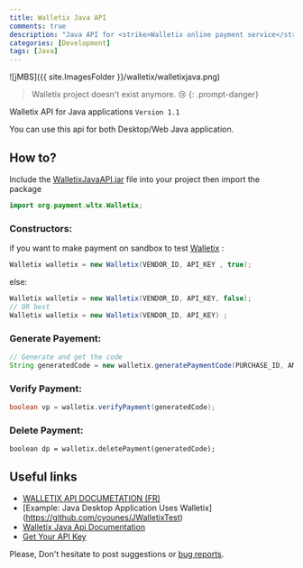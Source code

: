 ```yaml
---
title: Walletix Java API
comments: true
description: "Java API for <strike>Walletix online payment service</strike> (Closed)"
categories: [Development]
tags: [Java]
---
```


![jMBS]({{ site.ImagesFolder }}/walletix/walletixjava.png)

> Walletix project doesn't exist anymore. 😢
{: .prompt-danger}

Walletix API for Java applications `Version 1.1`

You can use this api for both Desktop/Web Java application.

## How to?

Include the [WalletixJavaAPI.jar](https://github.com/cyounes/WalletixJavaApi/blob/master/WalletixJavaAPI.jar?raw=true)  file into your project then import the package 

```java
import org.payment.wltx.Walletix;
```

### Constructors:

if you want to make payment on sandbox to test [Walletix](https://www.walletix.com) : 

```java
Walletix walletix = new Walletix(VENDOR_ID, API_KEY , true); 
```

else:

```java
Walletix walletix = new Walletix(VENDOR_ID, API_KEY, false); 
// OR best
Walletix walletix = new Walletix(VENDOR_ID, API_KEY) ;
```

### Generate Payement:
```java
// Generate and get the code
String generatedCode = new walletix.generatePaymentCode(PURCHASE_ID, AMOUNT,CALL_BACK_URL);
```

### Verify Payment:
```java
boolean vp = walletix.verifyPayment(generatedCode);
```

### Delete Payment:
```shell
boolean dp = walletix.deletePayment(generatedCode);
```

## Useful links

+ [WALLETIX API DOCUMETATION (FR)](https://www.walletix.com/documentation-api)
+ [Example: Java Desktop Application Uses Walletix] (https://github.com/cyounes/JWalletixTest)
+ [Walletix Java Api Documentation](http://cyounes.github.com/WalletixJavaApi/) 
+ [Get Your API Key](https://www.walletix.com/api-key) 

<!--<div class="note info">-->
  <p>Please, Don't hesitate to post suggestions or <a href="https://github.com/cyounes/WalletixJavaApi/issues" >bug reports</a>.</p>


